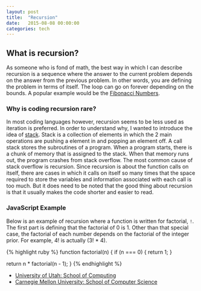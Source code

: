 ```yaml
---
layout: post
title:  "Recursion"
date:   2015-08-08 00:00:00
categories: tech
---
```

<h2>What is recursion?</h2>

As someone who is fond of math, the best way in which I can describe recursion is a sequence where the answer to the current problem depends on the answer from the previous problem. In other words, you are defining the problem in terms of itself. The loop can go on forever depending on the bounds. A popular example would be the [Fibonacci Numbers][math-world].

<h3>Why is coding recursion rare?</h3>

In most coding languages however, recursion seems to be less used as iteration is preferred. In order to understand why, I wanted to introduce the idea of [stack][stack-wiki]. Stack is a collection of elements in which the 2 main operations are pushing a element in and popping an element off. A call stack stores the subroutines of a program. When a program starts, there is a chunk of memory that is assigned to the stack. When that memory runs out, the program crashes from stack overflow. The most common cause of stack overflow is recursion. Since recursion is about the function calls on itself, there are cases in which it calls on itself so many times that the space required to store the variables and information associated with each call is too much. But it does need to be noted that the good thing about recursion is that it usually makes the code shorter and easier to read.

<h3>JavaScript Example</h3>

Below is an example of recursion where a function is written for factorial, `!`. The first part is defining that the factorial of 0 is 1. Other than that special case, the factorial of each number depends on the factorial of the integer prior. For example, 4! is actually (3! * 4).

{% highlight ruby %}
function factorial(n) {
  if (n === 0) {
    return 1;
  }

  return n * factorial(n - 1);
}
{% endhighlight %}

+ [University of Utah: School of Computing][cs-utah]
+ [Carnegie Mellon University: School of Computer Science][cs-cmu]


[math-world]: http://mathworld.wolfram.com/FibonacciNumber.html
[stack-wiki]: https://en.wikipedia.org/wiki/Stack_(abstract_data_type)
[cs-utah]: http://www.cs.utah.edu/~germain/PPS/Topics/recursion.html
[cs-cmu]: https://www.cs.cmu.edu/~adamchik/15-121/lectures/Recursions/recursions.html